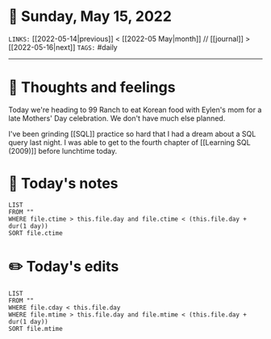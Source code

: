 # 📅 Sunday, May 15, 2022
`LINKS:` [[2022-05-14|previous]] < [[2022-05 May|month]] // [[journal]] > [[2022-05-16|next]] 
`TAGS:` #daily

---
# 💭 Thoughts and feelings
Today we're heading to 99 Ranch to eat Korean food with Eylen's mom for a late Mothers' Day celebration. We don't have much else planned. 

I've been grinding [[SQL]] practice so hard that I had a dream about a SQL query last night. I was able to get to the fourth chapter of [[Learning SQL (2009)]] before lunchtime today. 

# 📝 Today's notes
```dataview
LIST 
FROM ""
WHERE file.ctime > this.file.day and file.ctime < (this.file.day + dur(1 day))
SORT file.ctime
```
# ✏️ Today's edits
```dataview
LIST
FROM ""
WHERE file.cday < this.file.day
WHERE file.mtime > this.file.day and file.mtime < (this.file.day + dur(1 day))
SORT file.mtime
```